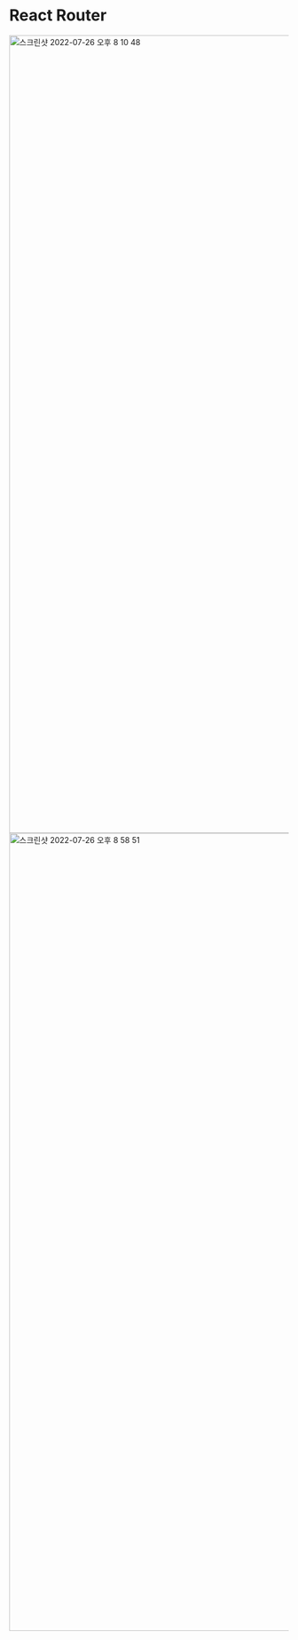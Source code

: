# React Router

<img width="1440" alt="스크린샷 2022-07-26 오후 8 10 48" src="https://user-images.githubusercontent.com/12531340/180992889-2d27f741-0fe1-4a87-9584-8a1c9221672c.png">


<img width="1440" alt="스크린샷 2022-07-26 오후 8 58 51" src="https://user-images.githubusercontent.com/12531340/181000675-ee28fe43-43f7-40e2-bb07-898112f8b523.png">
